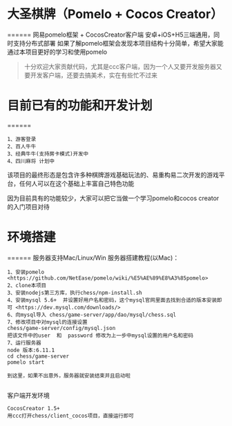 #   大圣棋牌（Pomelo + Cocos Creator）
======
网易pomelo框架 + CocosCreator客户端
安卓+iOS+H5三端通用，同时支持分布式部署
如果了解pomelo框架会发现本项目结构十分简单，希望大家能通过本项目更好的学习和使用pomelo

>十分欢迎大家贡献代码，尤其是ccc客户端，因为一个人又要开发服务器又要开发客户端，还要去搞美术，实在有些忙不过来

#   目前已有的功能和开发计划
======
```
1、游客登录
2、百人牛牛
3、经典牛牛(支持房卡模式)开发中
4、四川麻将 计划中
```
该项目的最终形态是包含许多种棋牌游戏基础玩法的、易重构易二次开发的游戏平台，任何人可以在这个基础上丰富自己特色功能

因为目前具有的功能较少，大家可以把它当做一个学习pomelo和cocos creator的入门项目对待

#   环境搭建
======
服务器支持Mac/Linux/Win
服务器搭建教程(以Mac)：
```
1、安装pomelo <https://github.com/NetEase/pomelo/wiki/%E5%AE%89%E8%A3%85pomelo>
2、clone本项目
3、安装nodejs第三方库，执行chess/npm-install.sh
4、安装mysql 5.6+  并设置好用户名和密码，这个mysql官网里面去找到合适的版本安装即可 <https://dev.mysql.com/downloads/>
6、向mysql导入 chess/game-server/app/dao/mysql/chess.sql
7、修改项目中对mysql的连接设置
chess/game-server/config/mysql.json
把该文件中的user  和  password 修改为上一步中mysql设置的用户名和密码
7、运行服务器
node 版本:6.11.1
cd chess/game-server
pomelo start

到这里，如果不出意外，服务器就安装结束并且启动啦


```
客户端开发环境
```
CocosCreator 1.5+
用ccc打开chess/client_cocos项目，直接运行即可
```



